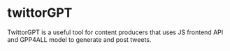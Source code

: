 # twittorGPT
TwittorGPT is a useful tool for content producers that uses JS frontend API and GPP4ALL model to generate and post tweets.
